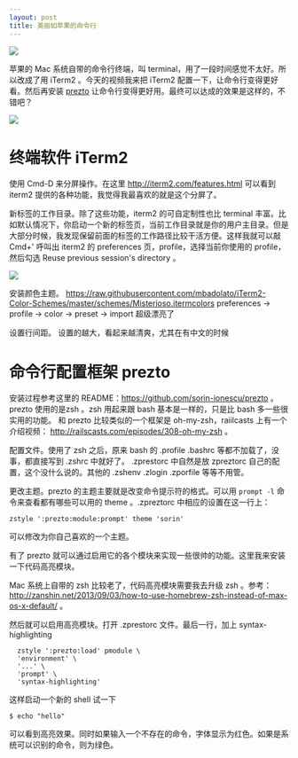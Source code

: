 ```yaml
---
layout: post
title: 美丽如苹果的命令行
---
```


![](http://media.happycasts.net/pic/happycasts/apple.jpg)

苹果的 Mac 系统自带的命令行终端，叫
terminal，用了一段时间感觉不太好。所以改成了用 iTerm2 。今天的视频我来把 iTerm2
配置一下，让命令行变得更好看。然后再安装
[prezto](https://github.com/sorin-ionescu/prezto)
让命令行变得更好用。最终可以达成的效果是这样的，不错吧？

![](http://media.happycasts.net/pic/happycasts/endresult.png)

# 终端软件 iTerm2

使用 Cmd-D 来分屏操作。在这里 <http://iterm2.com/features.html> 可以看到 iterm2
提供的各种功能，我觉得我最喜欢的就是这个分屏了。

新标签的工作目录。除了这些功能，iterm2 的可自定制性也比 terminal
丰富。比如默认情况下，你启动一个新的标签页，当前工作目录就是你的用户主目录。但是大部分时候，我发现保留前面的标签的工作路径比较干活方便。这样我就可以敲
Cmd+' 呼叫出 iterm2 的 preferences 页，profile，选择当前你使用的
profile，然后勾选 Reuse previous session's directory 。

![](http://media.happycasts.net/pic/happycasts/preference.png)

安装颜色主题。
  https://raw.githubusercontent.com/mbadolato/iTerm2-Color-Schemes/master/schemes/Misterioso.itermcolors
  preferences -> profile -> color -> preset -> import
  超级漂亮了

设置行间距。 设置的越大，看起来越清爽，尤其在有中文的时候 

# 命令行配置框架 prezto

安装过程参考这里的 README：<https://github.com/sorin-ionescu/prezto> 。 prezto 使用的是zsh 。zsh 用起来跟 bash 基本是一样的，只是比 bash
多一些很实用的功能。 和 prezto 比较类似的一个框架是 oh-my-zsh，raiilcasts 上有一个介绍视频：
<http://railscasts.com/episodes/308-oh-my-zsh> 。


配置文件。使用了 zsh 之后，原来 bash 的 .profile .bashrc
等都不加载了，没事，都直接写到 .zshrc 中就好了。 .zprestorc  中自然是放
zpreztorc 自己的配置，这个没什么说的。其他的 .zshenv .zlogin .zporfile
等等不用管。

更改主题。prezto 的主题主要就是改变命令提示符的格式。可以用 `prompt -l`
命令来查看都有哪些可以用的 theme 。.zpreztorc 中相应的设置在这一行上：

    zstyle ':prezto:module:prompt' theme 'sorin'

可以修改为你自己喜欢的一个主题。

有了 prezto 就可以通过启用它的各个模块来实现一些很帅的功能。这里我来安装一下代码高亮模块。

Mac 系统上自带的 zsh 比较老了，代码高亮模块需要我去升级 zsh
。参考：<http://zanshin.net/2013/09/03/how-to-use-homebrew-zsh-instead-of-max-os-x-default/>
。

然后就可以启用高亮模块。打开 .zprestorc 文件。最后一行，加上 syntax-highlighting

      zstyle ':prezto:load' pmodule \
      'environment' \
      '...' \
      'prompt' \
      'syntax-highlighting'

这样启动一个新的 shell 试一下

    $ echo "hello"

可以看到高亮效果。同时如果输入一个不存在的命令，字体显示为红色。如果是系统可以识别的命令，则为绿色。

